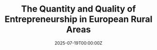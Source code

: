 ---
title: 'The Quantity and Quality of Entrepreneurship in European Rural Areas'

# Authors
# If you created a profile for a user (e.g. the default `admin` user), write the username (folder name) here
# and it will be replaced with their full name and linked to their profile.
authors:
  - Massimo Colombo
  - Lena Füner
  - Massimiliano Guerini
  - Hanna Hottenrott
  - Simone Sasso
  - admin

# Author notes (optional)
#author_notes:
#  - 'Equal contribution'
#  - 'Equal contribution'

date: '2025-07-19T00:00:00Z'
doi: ''

# Schedule page publish date (NOT publication's date).
publishDate: '2025-07-19T00:00:00Z'

# Publication type.
# Accepts a single type but formatted as a YAML list (for Hugo requirements).
# Enter a publication type from the CSL standard.
publication_types: ["manuscript"]

# Publication name and optional abbreviated publication name.
publication: ''

publication_short: ''

abstract:  ''

# Summary. An optional shortened abstract.
summary: ''

tags:
  - Rural entrepreneurship
  - Entrepreneurial Ecosystem
  - Regional Innovation
  - Knowledge Spillover

# Display this page in the Featured widget?
featured: true

# Custom links (uncomment lines below)
# links:
# - name: Custom Link
#   url: http://example.org

url_pdf: ''
url_code: ''
url_dataset: ''
url_poster: ''
url_project: ''
url_slides: ''
url_source: ''
url_video: ''

# Featured image
# To use, add an image named `featured.jpg/png` to your page's folder.
image:
  caption: ''
  focal_point: ''
  preview_only: false

# Associated Projects (optional).
#   Associate this publication with one or more of your projects.
#   Simply enter your project's folder or file name without extension.
#   E.g. `internal-project` references `content/project/internal-project/index.md`.
#   Otherwise, set `projects: []`.
projects:
  - []

# Slides (optional).
#   Associate this publication with Markdown slides.
#   Simply enter your slide deck's filename without extension.
#   E.g. `slides: "example"` references `content/slides/example/index.md`.
#   Otherwise, set `slides: ""`.
slides: ""
---
